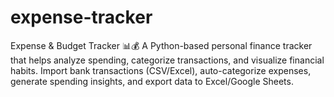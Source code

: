 # expense-tracker
Expense &amp; Budget Tracker 📊💰 A Python-based personal finance tracker that helps analyze spending, categorize transactions, and visualize financial habits. Import bank transactions (CSV/Excel), auto-categorize expenses, generate spending insights, and export data to Excel/Google Sheets.
